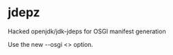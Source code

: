 # jdepz
Hacked openjdk/jdk-jdeps for OSGI manifest generation

Use the new --osgi <<bundle version>> option.
